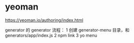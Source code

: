 <!--
 * @Description:
 * @Autor: lida
 * @Date: 2020-11-27 13:57:18
 * @LastEditors: lida
 * @LastEditTime: 2021-04-02 09:46:39
 * @FilePath: \Frontend-07-Template\Week16\generator-yotest\README.md
-->

# yeoman

https://yeoman.io/authoring/index.html

generator 的 generator
流程：
1 创建 generator-menu 目录，和 generators/app/index.js
2 npm link
3 yo menu

